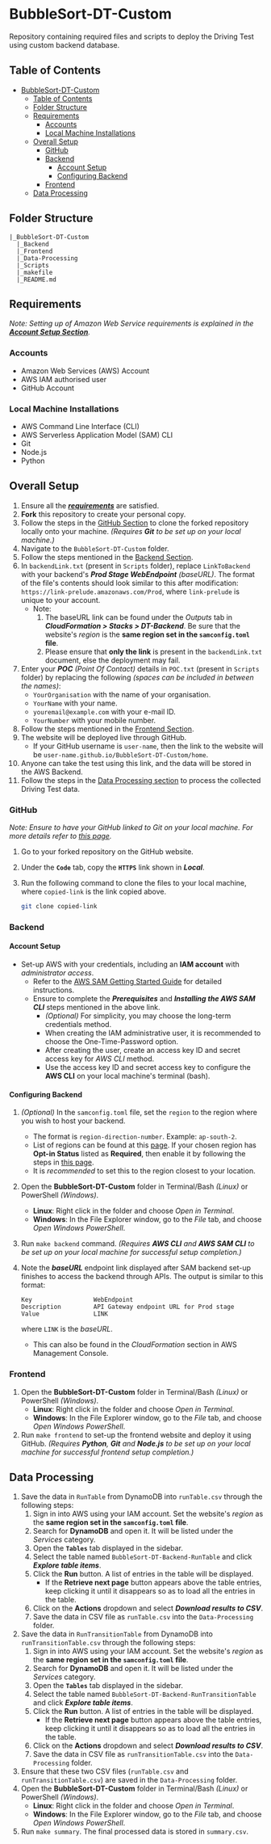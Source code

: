 # BubbleSort-DT-Custom

Repository containing required files and scripts to deploy the Driving Test using custom backend database.

## Table of Contents

- [BubbleSort-DT-Custom](#bubblesort-dt-custom)
  - [Table of Contents](#table-of-contents)
  - [Folder Structure](#folder-structure)
  - [Requirements](#requirements)
    - [Accounts](#accounts)
    - [Local Machine Installations](#local-machine-installations)
  - [Overall Setup](#overall-setup)
    - [GitHub](#github)
    - [Backend](#backend)
      - [Account Setup](#account-setup)
      - [Configuring Backend](#configuring-backend)
    - [Frontend](#frontend)
  - [Data Processing](#data-processing)

## Folder Structure

```text
|_BubbleSort-DT-Custom
  |_Backend
  |_Frontend
  |_Data-Processing
  |_Scripts
  |_makefile
  |_README.md
```

## Requirements

_Note: Setting up of Amazon Web Service requirements is explained in the [**Account Setup Section**](#account-setup)._

### Accounts

- Amazon Web Services (AWS) Account
- AWS IAM authorised user
- GitHub Account

### Local Machine Installations

- AWS Command Line Interface (CLI)
- AWS Serverless Application Model (SAM) CLI
- Git
- Node.js
- Python

## Overall Setup

1. Ensure all the [_**requirements**_](#requirements) are satisfied.
2. **Fork** this repository to create your personal copy.
3. Follow the steps in the [GitHub Section](#github) to clone the forked repository locally onto your machine. _(Requires **Git** to be set up on your local machine.)_
4. Navigate to the `BubbleSort-DT-Custom` folder.
5. Follow the steps mentioned in the [Backend Section](#backend).
6. In `backendLink.txt` (present in `Scripts` folder), replace `LinkToBackend` with your backend's _**Prod Stage WebEndpoint** (baseURL)_. The format of the file's contents should look similar to this after modification: `https://link-prelude.amazonaws.com/Prod`, where `link-prelude` is unique to your account.
    - Note:
        1. The baseURL link can be found under the _Outputs_ tab in _**CloudFormation > Stacks > DT-Backend**_. Be sure that the website's _region_ is the **same region set in the `samconfig.toml` file**.
        2. Please ensure that **only the link** is present in the `backendLink.txt` document, else the deployment may fail.
7. Enter your _**POC** (Point Of Contact)_ details in `POC.txt` (present in `Scripts` folder) by replacing the following _(spaces can be included in between the names)_:
    - `YourOrganisation` with the name of your organisation.
    - `YourName` with your name.
    - `youremail@example.com` with your e-mail ID.
    - `YourNumber` with your mobile number.
8. Follow the steps mentioned in the [Frontend Section](#frontend).
9. The website will be deployed live through GitHub.
    - If your GitHub username is `user-name`, then the link to the website will be `user-name.github.io/BubbleSort-DT-Custom/home`.
10. Anyone can take the test using this link, and the data will be stored in the AWS Backend.
11. Follow the steps in the [Data Processing section](#data-processing) to process the collected Driving Test data.

### GitHub

_Note: Ensure to have your GitHub linked to Git on your local machine. For more details refer to [this page](https://docs.github.com/en/account-and-profile/setting-up-and-managing-your-personal-account-on-github/managing-email-preferences/setting-your-commit-email-address#setting-your-commit-email-address-in-git)._

1. Go to your forked repository on the GitHub website.
2. Under the **`Code`** tab, copy the **`HTTPS`** link shown in _**Local**_.
3. Run the following command to clone the files to your local machine, where `copied-link` is the link copied above.

    ```bash
    git clone copied-link
    ```

### Backend

#### Account Setup

- Set-up AWS with your credentials, including an **IAM account** with _administrator access_.
  - Refer to the [AWS SAM Getting Started Guide](https://docs.aws.amazon.com/serverless-application-model/latest/developerguide/prerequisites.html) for detailed instructions.
  - Ensure to complete the _**Prerequisites**_ and _**Installing the AWS SAM CLI**_ steps mentioned in the above link.
    - _(Optional)_ For simplicity, you may choose the long-term credentials method.
    - When creating the IAM administrative user, it is recommended to choose the One-Time-Password option.
    - After creating the user, create an access key ID and secret access key for _AWS CLI_ method.
    - Use the access key ID and secret access key to configure the **AWS CLI** on your local machine's terminal (bash).

#### Configuring Backend

1. _(Optional)_ In the `samconfig.toml` file, set the `region` to the region where you wish to host your backend.
   - The format is `region-direction-number`. Example: `ap-south-2`.
   - List of regions can be found at this [page](https://docs.aws.amazon.com/AWSEC2/latest/UserGuide/using-regions-availability-zones.html#concepts-available-regions). If your chosen region has **Opt-in Status** listed as **Required**, then enable it by following the steps in [this page](https://docs.aws.amazon.com/accounts/latest/reference/manage-acct-regions.html#manage-acct-regions-enable-organization).
   - It is _recommended_ to set this to the region closest to your location.
2. Open the **BubbleSort-DT-Custom** folder in Terminal/Bash _(Linux)_ or PowerShell _(Windows)_.
    - **Linux**: Right click in the folder and choose _Open in Terminal_.
    - **Windows**: In the File Explorer window, go to the _File_ tab, and choose _Open Windows PowerShell_.
3. Run `make backend` command. _(Requires **AWS CLI** and **AWS SAM CLI** to be set up on your local machine for successful setup completion.)_
4. Note the _**baseURL**_ endpoint link displayed after SAM backend set-up finishes to access the backend through APIs. The output is similar to this format:

    ```text
    Key                 WebEndpoint
    Description         API Gateway endpoint URL for Prod stage
    Value               LINK
    ```

    where `LINK` is the _baseURL_.

    - This can also be found in the _CloudFormation_ section in AWS Management Console.

### Frontend

1. Open the **BubbleSort-DT-Custom** folder in Terminal/Bash _(Linux)_ or PowerShell _(Windows)_.
    - **Linux**: Right click in the folder and choose _Open in Terminal_.
    - **Windows**: In the File Explorer window, go to the _File_ tab, and choose _Open Windows PowerShell_.
2. Run `make frontend` to set-up the frontend website and deploy it using GitHub. _(Requires **Python**, **Git** and **Node.js** to be set up on your local machine for successful frontend setup completion.)_

## Data Processing

1. Save the data in `RunTable` from DynamoDB into `runTable.csv` through the following steps:
   1. Sign in into AWS using your IAM account. Set the website's _region_ as the **same region set in the `samconfig.toml` file**.
   2. Search for **DynamoDB** and open it. It will be listed under the _Services_ category.
   3. Open the **`Tables`** tab displayed in the sidebar.
   4. Select the table named `BubbleSort-DT-Backend-RunTable` and click _**Explore table items**_.
   5. Click the **Run** button. A list of entries in the table will be displayed.
      - If the **Retrieve next page** button appears above the table entries, keep clicking it until it disappears so as to load all the entries in the table.
   6. Click on the **Actions** dropdown and select _**Download results to CSV**_.
   7. Save the data in CSV file as `runTable.csv` into the `Data-Processing` folder.
2. Save the data in `RunTransitionTable` from DynamoDB into `runTransitionTable.csv` through the following steps:
   1. Sign in into AWS using your IAM account. Set the website's _region_ as the **same region set in the `samconfig.toml` file**.
   2. Search for **DynamoDB** and open it. It will be listed under the _Services_ category.
   3. Open the **`Tables`** tab displayed in the sidebar.
   4. Select the table named `BubbleSort-DT-Backend-RunTransitionTable` and click _**Explore table items**_.
   5. Click the **Run** button. A list of entries in the table will be displayed.
      - If the **Retrieve next page** button appears above the table entries, keep clicking it until it disappears so as to load all the entries in the table.
   6. Click on the **Actions** dropdown and select _**Download results to CSV**_.
   7. Save the data in CSV file as `runTransitionTable.csv` into the `Data-Processing` folder.
3. Ensure that these two CSV files (`runTable.csv` and `runTransitionTable.csv`) are saved in the `Data-Processing` folder.
4. Open the **BubbleSort-DT-Custom** folder in Terminal/Bash _(Linux)_ or PowerShell _(Windows)_.
    - **Linux**: Right click in the folder and choose _Open in Terminal_.
    - **Windows**: In the File Explorer window, go to the _File_ tab, and choose _Open Windows PowerShell_.
5. Run `make summary`. The final processed data is stored in `summary.csv`.
